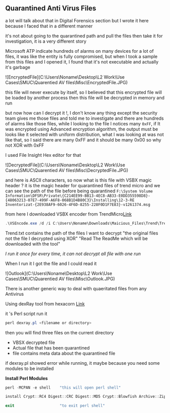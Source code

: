## Quarantined Anti Virus Files

a lot will talk about that in Digital Forensics section but I wrote it here because I faced that in a different manner

it's not about going to the quarantined path and pull the files then take it for investigation, it is a very different story

Microsoft ATP indicate hundreds of alarms on many devices for a lot of files, it was like the entity is fully compromised, but when I took a sample from this files and I opened it, I found that it's not executable and actually it's garbage 

![EncryptedFile](C:\Users\Noname\Desktop\L2 Work\Use Cases\SMUC\Quarentied AV files\Misc\EncryptedFile.JPG)

this file will never execute by itself, so I believed that this encrypted file will be loaded by another process then this file will be decrypted in memory and run

but now how can I decrypt it !, I don't know any thing except the security team gives me those files and told me to investigate and there are hundreds of alarms like those files, while I looking to the file I notices many `0xFF`,  if It was encrypted using Advanced encryption algorithm, the output must be looks like it selected with uniform distribution, what I was looking at was not like that, so I said there are many 0xFF and it should be many 0x00 so why not XOR with 0xFF

I used File Insight Hex editor for that

![DecryptedFile](C:\Users\Noname\Desktop\L2 Work\Use Cases\SMUC\Quarentied AV files\Misc\DecryptedFile.JPG)

and here is ASCII characters, so now what is this file with VSBX magic header ? it is the magic header for quarantined files of trend micro and we can see the path of the file before being quarantined 
`F:\System Volume Information\DFSR\Private\{C214EE99-BB13-4EC8-AB33-E0DD355598D8}-{48063213-07E7-499F-A6F8-068B1D4B80C3}\Installing\12-3-RE Inventorizat-{2E938AF9-6026-4F6D-8255-228F0D1F7E83}-v1261374.msg`

from here I downloaded VSBX encoder from TrendMicro[Link](https://docs.trendmicro.com/all/ent/iwsva/v5.5/en-us/iwsva_5.5_olh/decrypt_encrypted_quarantine_files.htm)

```powershell
.\VSEncode.exe /d /i C:\Users\Noname\Downloads\Maicious_Files\Trend\Trend.txt
```

Trend.txt contains the path of the files I want to decrypt "the original files not the file I decrypted using XOR" "Read The ReadMe which will be downloaded with the tool"

*I run it once for every time, it can not decrypt all file with one run*

When I run it I got the file and I could read it

![Outlook](C:\Users\Noname\Desktop\L2 Work\Use Cases\SMUC\Quarentied AV files\Misc\Outlook.JPG)


There is another generic way to deal with quaeritated files from any Antivirus

Using dexRay tool from hexacorn [Link](http://www.hexacorn.com/blog/category/software-releases/dexray/)

it 's Perl script  run it 

```powershell
perl dexray.pl <filename or directory>
```

then you will find three files on the current directory

- VBSX decrypted file
- Actual file that has been quarantined
- file contains meta data about the quarantined file

 

if dexray.pl showed error while running, it maybe because you need some modules to be installed

**Install Perl Modules**

```powershell
perl -MCPAN -e shell    "this will open perl shell"
```

```powershell
install Crypt::RC4 Digest::CRC Digest::MD5 Crypt::Blowfish Archive::Zip MIME::Base64 Compress::Raw::Zlib OLE::Storage_Lite
```

```powershell
exit 					"to exit perl shell" 
```









